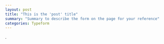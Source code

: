 ```yaml
---
layout: post
title: "This is the 'post' title"
summary: "Summary to describe the form on the page for your reference"
categories: Typeform
---
```

.

<div class="typeform-widget" data-url="https://form.typeform.com/to/ALlPiGHP" style="width: 100%; height: 700px; margin-top: -180px;"></div> <script async=""> (function() { var qs,js,q,s,d=document, gi=d.getElementById, ce=d.createElement, gt=d.getElementsByTagName, id="typef_orm", b="https://embed.typeform.com/"; if(!gi.call(d,id)) { js=ce.call(d,"script"); js.id=id; js.src=b+"embed.js"; q=gt.call(d,"script")[0]; q.parentNode.insertBefore(js,q) } })() </script>
